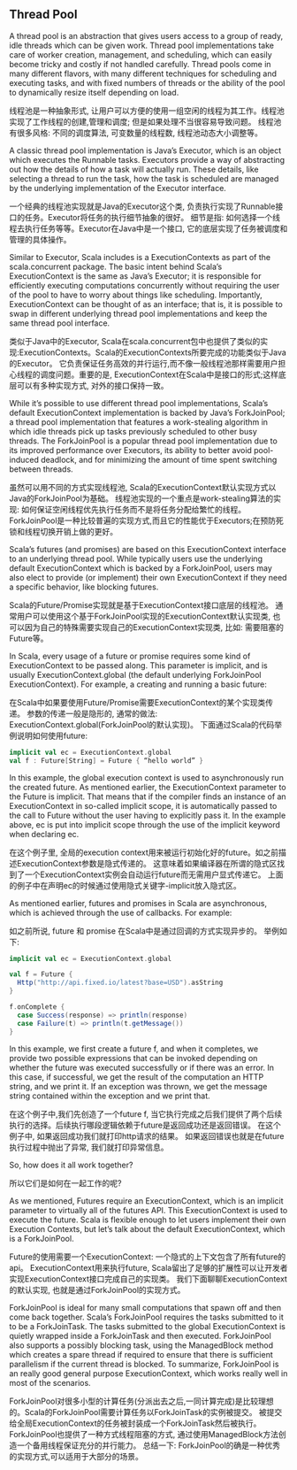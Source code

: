## Thread Pool

A thread pool is an abstraction that gives users access to a group of ready, idle threads which can be given work. Thread pool implementations take care of worker creation, management, and scheduling, which can easily become tricky and costly if not handled carefully. Thread pools come in many different flavors, with many different techniques for scheduling and executing tasks, and with fixed numbers of threads or the ability of the pool to dynamically resize itself depending on load.

线程池是一种抽象形式, 让用户可以方便的使用一组空闲的线程为其工作。线程池实现了工作线程的创建,管理和调度; 但是如果处理不当很容易导致问题。
线程池有很多风格: 不同的调度算法, 可变数量的线程数, 线程池动态大小调整等。

A classic thread pool implementation is Java’s Executor, which is an object which executes the Runnable tasks. Executors provide a way of abstracting out how the details of how a task will actually run. These details, like selecting a thread to run the task, how the task is scheduled are managed by the underlying implementation of the Executor interface.

一个经典的线程池实现就是Java的Executor这个类, 负责执行实现了Runnable接口的任务。Executor将任务的执行细节抽象的很好。
细节是指: 如何选择一个线程去执行任务等等。Executor在Java中是一个接口, 它的底层实现了任务被调度和管理的具体操作。

Similar to Executor, Scala includes is a ExecutionContexts as part of the scala.concurrent package. The basic intent behind Scala’s ExecutionContext is the same as Java’s Executor; it is responsible for efficiently executing computations concurrently without requiring the user of the pool to have to worry about things like scheduling. Importantly, ExecutionContext can be thought of as an interface; that is, it is possible to swap in different underlying thread pool implementations and keep the same thread pool interface.

类似于Java中的Executor, Scala在scala.concurrent包中也提供了类似的实现:ExecutionContexts。Scala的ExecutionContexts所要完成的功能类似于Java的Executor。
它负责保证任务高效的并行运行,而不像一般线程池那样需要用户担心线程的调度问题。重要的是, ExecutionContext在Scala中是接口的形式;这样底层可以有多种实现方式, 对外的接口保持一致。

While it’s possible to use different thread pool implementations, Scala’s default ExecutionContext implementation is backed by Java’s ForkJoinPool; a thread pool implementation that features a work-stealing algorithm in which idle threads pick up tasks previously scheduled to other busy threads. The ForkJoinPool is a popular thread pool implementation due to its improved performance over Executors, its ability to better avoid pool-induced deadlock, and for minimizing the amount of time spent switching between threads.

虽然可以用不同的方式实现线程池, Scala的ExecutionContext默认实现方式以Java的ForkJoinPool为基础。
线程池实现的一个重点是work-stealing算法的实现: 如何保证空闲线程优先执行任务而不是将任务分配给繁忙的线程。
ForkJoinPool是一种比较普遍的实现方式,而且它的性能优于Executors;在预防死锁和线程切换开销上做的更好。


Scala’s futures (and promises) are based on this ExecutionContext interface to an underlying thread pool. While typically users use the underlying default ExecutionContext which is backed by a ForkJoinPool, users may also elect to provide (or implement) their own ExecutionContext if they need a specific behavior, like blocking futures.

Scala的Future/Promise实现就是基于ExecutionContext接口底层的线程池。
通常用户可以使用这个基于ForkJoinPool实现的ExecutionContext默认实现类, 也可以因为自己的特殊需要实现自己的ExecutionContext实现类, 比如: 需要阻塞的Future等。


In Scala, every usage of a future or promise requires some kind of ExecutionContext to be passed along. This parameter is implicit, and is usually ExecutionContext.global (the default underlying ForkJoinPool ExecutionContext). For example, a creating and running a basic future:

在Scala中如果要使用Future/Promise需要ExecutionContext的某个实现类传递。
参数的传递一般是隐形的, 通常的做法: ExecutionContext.global(ForkJoinPool的默认实现)。
下面通过Scala的代码举例说明如何使用future:


```scala
implicit val ec = ExecutionContext.global
val f : Future[String] = Future { “hello world” }

```


In this example, the global execution context is used to asynchronously run the created future. As mentioned earlier, the ExecutionContext parameter to the Future is implicit. That means that if the compiler finds an instance of an ExecutionContext in so-called implicit scope, it is automatically passed to the call to Future without the user having to explicitly pass it. In the example above, ec is put into implicit scope through the use of the implicit keyword when declaring ec.



在这个例子里, 全局的execution context用来被运行初始化好的future。如之前描述ExecutionContext参数是隐式传递的。
这意味着如果编译器在所谓的隐式区找到了一个ExecutionContext实例会自动运行future而无需用户显式传递它。
上面的例子中在声明ec的时候通过使用隐式关键字-implicit放入隐式区。



As mentioned earlier, futures and promises in Scala are asynchronous, which is achieved through the use of callbacks. For example:

如之前所说, future 和 promise 在Scala中是通过回调的方式实现异步的。
举例如下:


```scala
implicit val ec = ExecutionContext.global

val f = Future {
  Http("http://api.fixed.io/latest?base=USD").asString
}

f.onComplete {
  case Success(response) => println(response)
  case Failure(t) => println(t.getMessage())
}
```


In this example, we first create a future f, and when it completes, we provide two possible expressions that can be invoked depending on whether the future was executed successfully or if there was an error. In this case, if successful, we get the result of the computation an HTTP string, and we print it. If an exception was thrown, we get the message string contained within the exception and we print that.

在这个例子中,我们先创造了一个future f, 当它执行完成之后我们提供了两个后续执行的选择。后续执行哪段逻辑依赖于future是返回成功还是返回错误。
在这个例子中, 如果返回成功我们就打印http请求的结果。
如果返回错误也就是在future执行过程中抛出了异常, 我们就打印异常信息。



So, how does it all work together?

所以它们是如何在一起工作的呢?



As we mentioned, Futures require an ExecutionContext, which is an implicit parameter to virtually all of the futures API. This ExecutionContext is used to execute the future. Scala is flexible enough to let users implement their own Execution Contexts, but let’s talk about the default ExecutionContext, which is a ForkJoinPool.

Future的使用需要一个ExecutionContext: 一个隐式的上下文包含了所有future的api。
ExecutionContext用来执行future, Scala留出了足够的扩展性可以让开发者实现ExecutionContext接口完成自己的实现类。
我们下面聊聊ExecutionContext的默认实现, 也就是通过ForkJoinPool的实现方式。



ForkJoinPool is ideal for many small computations that spawn off and then come back together. Scala’s ForkJoinPool requires the tasks submitted to it to be a ForkJoinTask. The tasks submitted to the global ExecutionContext is quietly wrapped inside a ForkJoinTask and then executed. ForkJoinPool also supports a possibly blocking task, using the ManagedBlock method which creates a spare thread if required to ensure that there is sufficient parallelism if the current thread is blocked. To summarize, ForkJoinPool is an really good general purpose ExecutionContext, which works really well in most of the scenarios.


ForkJoinPool对很多小型的计算任务(分派出去之后,一同计算完成)是比较理想的。Scala的ForkJoinPool需要计算任务以ForkJoinTask的实例被提交。
被提交给全局ExecutionContext的任务被封装成一个ForkJoinTask然后被执行。
ForkJoinPool也提供了一种方式线程阻塞的方式, 通过使用ManagedBlock方法创造一个备用线程保证充分的并行能力。
总结一下: ForkJoinPool的确是一种优秀的实现方式,可以适用于大部分的场景。

 

